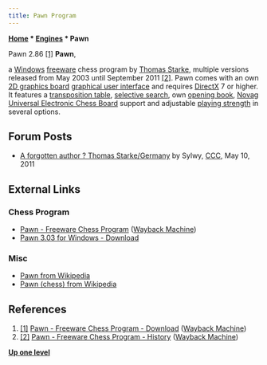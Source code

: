 ```yaml
---
title: Pawn Program
---
```

**[Home](Home "Home") \* [Engines](Engines "Engines") \* Pawn**



 [](File:Pawn286screen.jpg) Pawn 2.86 <a id="cite-note-1" href="#cite-ref-1">[1]</a> 
**Pawn**,  

a [Windows](Windows "Windows") [freeware](https://en.wikipedia.org/wiki/Freeware) chess program by [Thomas Starke](Thomas_Starke "Thomas Starke"), multiple versions released from May 2003 until September 2011 <a id="cite-note-2" href="#cite-ref-2">[2]</a>.
Pawn comes with an own [2D graphics board](2D_Graphics_Board "2D Graphics Board") [graphical user interface](GUI "GUI") and requires [DirectX](https://en.wikipedia.org/wiki/DirectX) 7 or higher.
It features a [transposition table](Transposition_Table "Transposition Table"), [selective search](Selectivity "Selectivity"), own [opening book](Opening_Book "Opening Book"), [Novag Universal Electronic Chess Board](Novag_Universal_Electronic_Chess_Board "Novag Universal Electronic Chess Board") support and adjustable [playing strength](Playing_Strength "Playing Strength") in several options.



## Forum Posts


* [A forgotten author ? Thomas Starke/Germany](http://www.talkchess.com/forum3/viewtopic.php?f=2&t=39029) by Sylwy, [CCC](CCC "CCC"), May 10, 2011


## External Links


### Chess Program


* [Pawn - Freeware Chess Program](https://web.archive.org/web/20120410060531/http://www.pawn.sitesled.com/index.html) ([Wayback Machine](https://en.wikipedia.org/wiki/Wayback_Machine))
* [Pawn 3.03 for Windows - Download](https://pawn.en.uptodown.com/windows)


### Misc


* [Pawn from Wikipedia](https://en.wikipedia.org/wiki/Pawn)
* [Pawn (chess) from Wikipedia](https://en.wikipedia.org/wiki/Pawn_(chess))


## References


1. <a id="cite-ref-1" href="#cite-note-1">[1]</a> [Pawn - Freeware Chess Program - Download](https://web.archive.org/web/20120304222454/http://www.pawn.sitesled.com/html/download.html) ([Wayback Machine](https://en.wikipedia.org/wiki/Wayback_Machine))
2. <a id="cite-ref-2" href="#cite-note-2">[2]</a> [Pawn - Freeware Chess Program - History](https://web.archive.org/web/20120304222811/http://www.pawn.sitesled.com/html/history.html) ([Wayback Machine](https://en.wikipedia.org/wiki/Wayback_Machine))

**[Up one level](Engines "Engines")**







 
